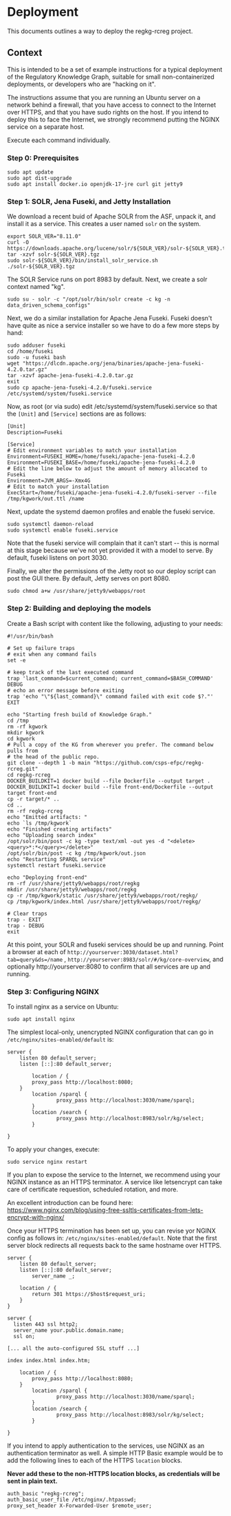 # Deployment

This documents outlines a way to deploy the regkg-rcreg project.

## Context

This is intended to be a set of example instructions for a typical deployment of
the Regulatory Knowledge Graph, suitable for small non-containerized 
deployments, or developers who are "hacking on it".

The instructions assume that you are running an Ubuntu server on a network 
behind a firewall, that you have access to connect to the Internet over HTTPS, 
and that you have sudo rights on the host. If you intend to deploy this to face
the Internet, we strongly recommend putting the NGINX service on a separate
host.

Execute each command individually.

### Step 0: Prerequisites
```
sudo apt update
sudo apt dist-upgrade
sudo apt install docker.io openjdk-17-jre curl git jetty9
```

### Step 1: SOLR, Jena Fuseki, and Jetty Installation

We download a recent buid of Apache SOLR from the ASF, unpack it, and install it 
as a service. This creates a user named `solr` on the system.

```
export SOLR_VER="8.11.0"
curl -O https://downloads.apache.org/lucene/solr/${SOLR_VER}/solr-${SOLR_VER}.tgz
tar -xzvf solr-${SOLR_VER}.tgz
sudo solr-${SOLR_VER}/bin/install_solr_service.sh ./solr-${SOLR_VER}.tgz
```

The SOLR Service runs on port 8983 by default. Next, we create a solr context named "kg".

```
sudo su - solr -c "/opt/solr/bin/solr create -c kg -n data_driven_schema_configs" 
```

Next, we do a similar installation for Apache Jena Fuseki. Fuseki doesn't have 
quite as nice a service installer so we have to do a few more steps by hand:

```
sudo adduser fuseki
cd /home/fuseki
sudo -u fuseki bash
wget "https://dlcdn.apache.org/jena/binaries/apache-jena-fuseki-4.2.0.tar.gz"
tar -xzvf apache-jena-fuseki-4.2.0.tar.gz
exit
sudo cp apache-jena-fuseki-4.2.0/fuseki.service /etc/systemd/system/fuseki.service 
```

Now, as root (or via sudo) edit /etc/systemd/system/fuseki.service so that the 
`[Unit]` and `[Service]` sections are as follows:

```
[Unit]
Description=Fuseki

[Service]
# Edit environment variables to match your installation
Environment=FUSEKI_HOME=/home/fuseki/apache-jena-fuseki-4.2.0
Environment=FUSEKI_BASE=/home/fuseki/apache-jena-fuseki-4.2.0
# Edit the line below to adjust the amount of memory allocated to Fuseki
Environment=JVM_ARGS=-Xmx4G
# Edit to match your installation
ExecStart=/home/fuseki/apache-jena-fuseki-4.2.0/fuseki-server --file /tmp/kgwork/out.ttl /name 
```

Next, update the systemd daemon profiles and enable the fuseki service.

```
sudo systemctl daemon-reload
sudo systemctl enable fuseki.service
```

Note that the fuseki service will complain that it can't start -- this is normal
at this stage because we've not yet provided it with a model to serve.
By default, fuseki listens on port 3030.

Finally, we alter the permissions of the Jetty root so our deploy script can post 
the GUI there. By default, Jetty serves on port 8080.
```
sudo chmod a+w /usr/share/jetty9/webapps/root
```

### Step 2: Building and deploying the models

Create a Bash script with content like the following, adjusting to your needs:

```
#!/usr/bin/bash

# Set up failure traps
# exit when any command fails
set -e

# keep track of the last executed command
trap 'last_command=$current_command; current_command=$BASH_COMMAND' DEBUG
# echo an error message before exiting
trap 'echo "\"${last_command}\" command failed with exit code $?."' EXIT

echo "Starting fresh build of Knowledge Graph."
cd /tmp
rm -rf kgwork
mkdir kgwork
cd kgwork
# Pull a copy of the KG from wherever you prefer. The command below pulls from 
# the head of the public repo.
git clone --depth 1 -b main "https://github.com/csps-efpc/regkg-rcreg.git"
cd regkg-rcreg
DOCKER_BUILDKIT=1 docker build --file Dockerfile --output target .
DOCKER_BUILDKIT=1 docker build --file front-end/Dockerfile --output target front-end
cp -r target/* ..
cd ..
rm -rf regkg-rcreg
echo "Emitted artifacts: "
echo `ls /tmp/kgwork`
echo "Finished creating artifacts"
echo "Uploading search index"
/opt/solr/bin/post -c kg -type text/xml -out yes -d "<delete><query>*:*</query></delete>"
/opt/solr/bin/post -c kg /tmp/kgwork/out.json
echo "Restarting SPARQL service"
systemctl restart fuseki.service

echo "Deploying front-end"
rm -rf /usr/share/jetty9/webapps/root/regkg
mkdir /usr/share/jetty9/webapps/root/regkg
cp -r /tmp/kgwork/static /usr/share/jetty9/webapps/root/regkg/
cp /tmp/kgwork/index.html /usr/share/jetty9/webapps/root/regkg/

# Clear traps
trap - EXIT
trap - DEBUG
exit
```

At this point, your SOLR and fuseki services should be up and running. 
Point a browser at each of `http://yourserver:3030/dataset.html?tab=query&ds=/name` 
, `http://yourserver:8983/solr/#/kg/core-overview`, and optionally 
http://yourserver:8080 to confirm that all services are up and running.

### Step 3: Configuring NGINX

To install nginx as a service on Ubuntu:

```
sudo apt install nginx
```

The simplest local-only, unencrypted NGINX configuration that can go in 
`/etc/nginx/sites-enabled/default` is:

```
server {
	listen 80 default_server;
	listen [::]:80 default_server;
        
        location / {
		proxy_pass http://localhost:8080;
	}
        location /sparql {
                proxy_pass http://localhost:3030/name/sparql;
        }
        location /search {
                proxy_pass http://localhost:8983/solr/kg/select;
        }

}
```
To apply your changes, execute:
```
sudo service nginx restart
```

If you plan to expose the service to the Internet, we recommend using your NGINX
instance as an HTTPS terminator. A service like letsencrypt can take care of
certificate requestion, scheduled rotation, and more. 

An excellent introduction can be found here: 
https://www.nginx.com/blog/using-free-ssltls-certificates-from-lets-encrypt-with-nginx/

Once your HTTPS termination has been set up, you can revise yor NGINX config as 
follows in: `/etc/nginx/sites-enabled/default`. Note that the first server 
block redirects all requests back to the same hostname over HTTPS.

```
server {
	listen 80 default_server;
	listen [::]:80 default_server;
        server_name _;

	location / {
		return 301 https://$host$request_uri;
	}
}

server {
  listen 443 ssl http2;
  server_name your.public.domain.name;
  ssl on;

[... all the auto-configured SSL stuff ...]

index index.html index.htm;

	location / {
		proxy_pass http://localhost:8080;
	}
        location /sparql {
                proxy_pass http://localhost:3030/name/sparql;
        }
        location /search {
                proxy_pass http://localhost:8983/solr/kg/select;
        }

}

```

If you intend to apply authentication to the services, use NGINX as an 
authentication terminator as well. A simple HTTP Basic example would be to add 
the following lines to each of the HTTPS `location` blocks.

**Never add these to the non-HTTPS location blocks, as credentials will be 
sent in plain text.**

```
auth_basic "regkg-rcreg";
auth_basic_user_file /etc/nginx/.htpasswd;
proxy_set_header X-Forwarded-User $remote_user;
```
